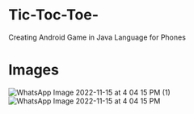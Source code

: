 # Tic-Toc-Toe-
Creating Android Game in Java Language for Phones

# Images



![WhatsApp Image 2022-11-15 at 4 04 15 PM (1)](https://user-images.githubusercontent.com/105631912/201903079-3cedc7a5-85fa-4de6-b064-b7bbd227fc69.jpeg)
![WhatsApp Image 2022-11-15 at 4 04 15 PM](https://user-images.githubusercontent.com/105631912/201903108-11d8ced4-b801-4fd2-b54c-62404071029f.jpeg)
